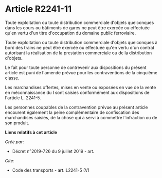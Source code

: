 # Article R2241-11

Toute exploitation ou toute distribution commerciale d'objets quelconques dans les cours ou bâtiments de gares ne peut être
exercée ou effectuée qu'en vertu d'un titre d'occupation du domaine public ferroviaire. 

Toute exploitation ou toute distribution commerciale d'objets quelconques à bord des trains ne peut être exercée ou effectuée
qu'en vertu d'un contrat autorisant la réalisation de la prestation commerciale ou de la distribution d'objets. 

Le fait pour toute personne de contrevenir aux dispositions du présent article est puni de l'amende prévue pour les
contraventions de la cinquième classe. 

Les marchandises offertes, mises en vente ou exposées en vue de la vente en méconnaissance du I sont saisies conformément aux
dispositions de l'article L. 2241-5. 

Les personnes coupables de la contravention prévue au présent article encourent également la peine complémentaire de
confiscation des marchandises saisies, de la chose qui a servi à commettre l'infraction ou de son produit.

**Liens relatifs à cet article**

_Créé par_:

  - Décret n°2019-726 du 9 juillet 2019 - art.

_Cite_:

  - Code des transports - art. L2241-5 (V)
